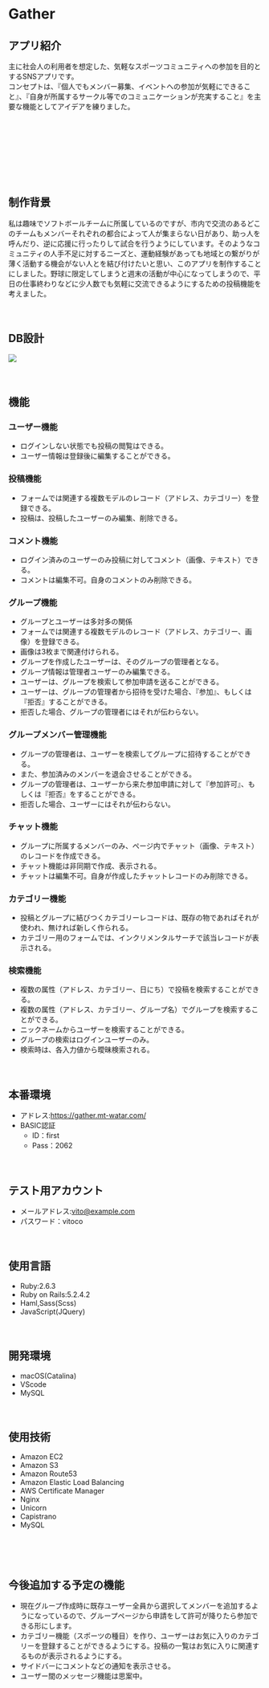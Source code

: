 # Gather
## アプリ紹介
主に社会人の利用者を想定した、気軽なスポーツコミュニティへの参加を目的とするSNSアプリです。<br>
コンセプトは、『個人でもメンバー募集、イベントへの参加が気軽にできること』、『自身が所属するサークル等でのコミュニケーションが充実すること』を主要な機能としてアイデアを練りました。
<br><br><br><br>
<br><br>
<br><br><br>
## 制作背景
私は趣味でソフトボールチームに所属しているのですが、市内で交流のあるどこのチームもメンバーそれぞれの都合によって人が集まらない日があり、助っ人を呼んだり、逆に応援に行ったりして試合を行うようにしています。そのようなコミュニティの人手不足に対するニーズと、運動経験があっても地域との繋がりが薄く活動する機会がない人とを結び付けたいと思い、このアプリを制作することにしました。野球に限定してしまうと週末の活動が中心になってしまうので、平日の仕事終わりなどに少人数でも気軽に交流できるようにするための投稿機能を考えました。
<br><br><br>
## DB設計
![](https://i.gyazo.com/c5c84245bae72b03b3f4974fd130fd65.png)
<br><br><br>
## 機能
### ユーザー機能
- ログインしない状態でも投稿の閲覧はできる。
- ユーザー情報は登録後に編集することができる。
### 投稿機能
- フォームでは関連する複数モデルのレコード（アドレス、カテゴリー）を登録できる。
- 投稿は、投稿したユーザーのみ編集、削除できる。
### コメント機能
- ログイン済みのユーザーのみ投稿に対してコメント（画像、テキスト）できる。
- コメントは編集不可。自身のコメントのみ削除できる。
### グループ機能
- グループとユーザーは多対多の関係
- フォームでは関連する複数モデルのレコード（アドレス、カテゴリー、画像）を登録できる。
- 画像は3枚まで関連付けられる。
- グループを作成したユーザーは、そのグループの管理者となる。
- グループ情報は管理者ユーザーのみ編集できる。
- ユーザーは、グループを検索して参加申請を送ることができる。
- ユーザーは、グループの管理者から招待を受けた場合、『参加』、もしくは『拒否』することができる。
- 拒否した場合、グループの管理者にはそれが伝わらない。
### グループメンバー管理機能
- グループの管理者は、ユーザーを検索してグループに招待することができる。
- また、参加済みのメンバーを退会させることができる。
- グループの管理者は、ユーザーから来た参加申請に対して『参加許可』、もしくは『拒否』をすることができる。
- 拒否した場合、ユーザーにはそれが伝わらない。
### チャット機能
- グループに所属するメンバーのみ、ページ内でチャット（画像、テキスト）のレコードを作成できる。
- チャット機能は非同期で作成、表示される。
- チャットは編集不可。自身が作成したチャットレコードのみ削除できる。
### カテゴリー機能
- 投稿とグループに結びつくカテゴリーレコードは、既存の物であればそれが使われ、無ければ新しく作られる。
- カテゴリー用のフォームでは、インクリメンタルサーチで該当レコードが表示される。
### 検索機能
- 複数の属性（アドレス、カテゴリー、日にち）で投稿を検索することができる。
- 複数の属性（アドレス、カテゴリー、グループ名）でグループを検索することができる。
- ニックネームからユーザーを検索することができる。
- グループの検索はログインユーザーのみ。
- 検索時は、各入力値から曖昧検索される。
<br><br><br>
## 本番環境
- アドレス:https://gather.mt-watar.com/
- BASIC認証
  - ID：first
  - Pass：2062
<br><br><br>
## テスト用アカウント
- メールアドレス:vito@example.com
- パスワード：vitoco
<br><br><br>
## 使用言語
- Ruby:2.6.3
- Ruby on Rails:5.2.4.2
- Haml,Sass(Scss)
- JavaScript(JQuery)
<br><br><br>
## 開発環境
- macOS(Catalina)
- VScode
- MySQL
<br><br><br>
## 使用技術
- Amazon EC2
- Amazon S3
- Amazon Route53
- Amazon Elastic Load Balancing
- AWS Certificate Manager
- Nginx
- Unicorn
- Capistrano
- MySQL

<br><br><br>
## 今後追加する予定の機能
- 現在グループ作成時に既存ユーザー全員から選択してメンバーを追加するようになっているので、グループページから申請をして許可が降りたら参加できる形にします。
- カテゴリー機能（スポーツの種目）を作り、ユーザーはお気に入りのカテゴリーを登録することができるようにする。投稿の一覧はお気に入りに関連するものが表示されるようにする。
- サイドバーにコメントなどの通知を表示させる。
- ユーザー間のメッセージ機能は思案中。






